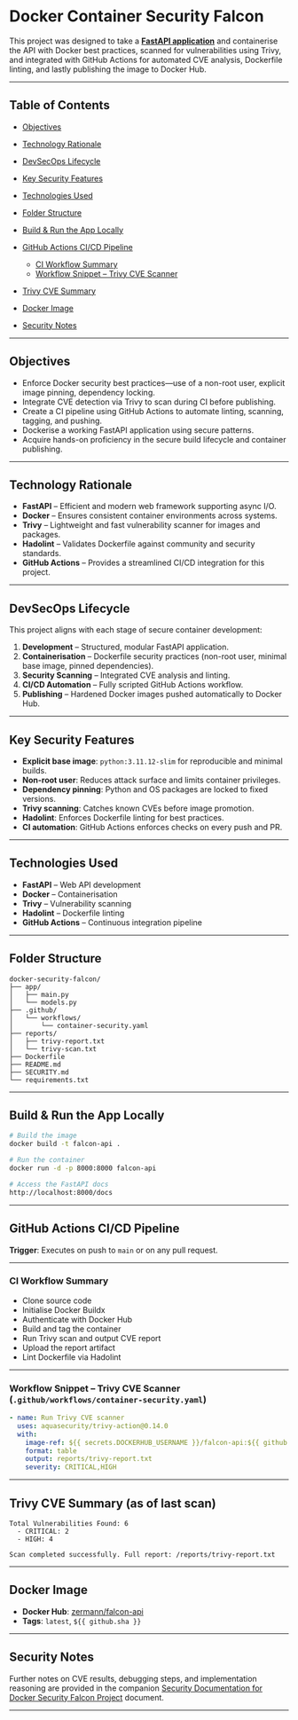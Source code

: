 # Docker Container Security Falcon

This project was designed to take a [**FastAPI application**](https://github.com/JThomas404/fastapi-project) and containerise the API with Docker best practices, scanned for vulnerabilities using Trivy, and integrated with GitHub Actions for automated CVE analysis, Dockerfile linting, and lastly publishing the image to Docker Hub.

---

## Table of Contents

* [Objectives](#objectives)
* [Technology Rationale](#technology-rationale)
* [DevSecOps Lifecycle](#devsecops-lifecycle)
* [Key Security Features](#key-security-features)
* [Technologies Used](#technologies-used)
* [Folder Structure](#folder-structure)
* [Build & Run the App Locally](#build--run-the-app-locally)
* [GitHub Actions CI/CD Pipeline](#github-actions-cicd-pipeline)

  * [CI Workflow Summary](#ci-workflow-summary)
  * [Workflow Snippet – Trivy CVE Scanner](#workflow-snippet--trivy-cve-scanner-githubworkflowscontainer-securityyaml)
* [Trivy CVE Summary](#trivy-cve-summary-as-of-last-scan)
* [Docker Image](#docker-image)
* [Security Notes](#security-notes)

---

## Objectives

* Enforce Docker security best practices—use of a non-root user, explicit image pinning, dependency locking.
* Integrate CVE detection via Trivy to scan during CI before publishing.
* Create a CI pipeline using GitHub Actions to automate linting, scanning, tagging, and pushing.
* Dockerise a working FastAPI application using secure patterns.
* Acquire hands-on proficiency in the secure build lifecycle and container publishing.

---

## Technology Rationale

* **FastAPI** – Efficient and modern web framework supporting async I/O.
* **Docker** – Ensures consistent container environments across systems.
* **Trivy** – Lightweight and fast vulnerability scanner for images and packages.
* **Hadolint** – Validates Dockerfile against community and security standards.
* **GitHub Actions** – Provides a streamlined CI/CD integration for this project.

---

## DevSecOps Lifecycle

This project aligns with each stage of secure container development:

1. **Development** – Structured, modular FastAPI application.
2. **Containerisation** – Dockerfile security practices (non-root user, minimal base image, pinned dependencies).
3. **Security Scanning** – Integrated CVE analysis and linting.
4. **CI/CD Automation** – Fully scripted GitHub Actions workflow.
5. **Publishing** – Hardened Docker images pushed automatically to Docker Hub.

---

## Key Security Features

* **Explicit base image**: `python:3.11.12-slim` for reproducible and minimal builds.
* **Non-root user**: Reduces attack surface and limits container privileges.
* **Dependency pinning**: Python and OS packages are locked to fixed versions.
* **Trivy scanning**: Catches known CVEs before image promotion.
* **Hadolint**: Enforces Dockerfile linting for best practices.
* **CI automation**: GitHub Actions enforces checks on every push and PR.

---

## Technologies Used

* **FastAPI** – Web API development
* **Docker** – Containerisation
* **Trivy** – Vulnerability scanning
* **Hadolint** – Dockerfile linting
* **GitHub Actions** – Continuous integration pipeline

---

## Folder Structure

```
docker-security-falcon/
├── app/
│   ├── main.py
│   └── models.py
├── .github/
│   └── workflows/
│       └── container-security.yaml
├── reports/
│   ├── trivy-report.txt      
│   └── trivy-scan.txt        
├── Dockerfile
├── README.md
├── SECURITY.md
└── requirements.txt
```

---

## Build & Run the App Locally

```bash
# Build the image
docker build -t falcon-api .

# Run the container
docker run -d -p 8000:8000 falcon-api

# Access the FastAPI docs
http://localhost:8000/docs
```

---

## GitHub Actions CI/CD Pipeline

**Trigger**: Executes on push to `main` or on any pull request.

---

### CI Workflow Summary

* Clone source code
* Initialise Docker Buildx
* Authenticate with Docker Hub
* Build and tag the container
* Run Trivy scan and output CVE report
* Upload the report artifact
* Lint Dockerfile via Hadolint

---

### Workflow Snippet – Trivy CVE Scanner (`.github/workflows/container-security.yaml`)

```yaml
- name: Run Trivy CVE scanner
  uses: aquasecurity/trivy-action@0.14.0
  with:
    image-ref: ${{ secrets.DOCKERHUB_USERNAME }}/falcon-api:${{ github.sha }}
    format: table
    output: reports/trivy-report.txt
    severity: CRITICAL,HIGH
```

---

## Trivy CVE Summary (as of last scan)

```
Total Vulnerabilities Found: 6
  - CRITICAL: 2
  - HIGH: 4

Scan completed successfully. Full report: /reports/trivy-report.txt
```

---

## Docker Image

* **Docker Hub**: [zermann/falcon-api](https://hub.docker.com/r/zermann/falcon-api/tags)
* **Tags**: `latest`, `${{ github.sha }}`

---

## Security Notes

Further notes on CVE results, debugging steps, and implementation reasoning are provided in the companion [Security Documentation for Docker Security Falcon Project](./SECURITY.md) document.

---
